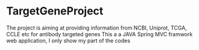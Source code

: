 TargetGeneProject
=================

The project is aiming at providing information from NCBI, Uniprot, TCGA, CCLE etc for antibody targeted genes
This a a JAVA Spring MVC framwork web application, I only show my part of the codes
